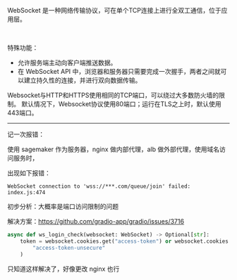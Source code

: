 WebSocket 是一种网络传输协议，可在单个TCP连接上进行全双工通信，位于应用层。


</br>

特殊功能：
- 允许服务端主动向客户端推送数据。
- 在 WebSocket API 中，浏览器和服务器只需要完成一次握手，两者之间就可以建立持久性的连接，并进行双向数据传输。


Websocket与HTTP和HTTPS使用相同的TCP端口，可以绕过大多数防火墙的限制。 默认情况下，Websocket协议使用80端口；运行在TLS之上时，默认使用443端口。


-----------


记一次报错：

使用 sagemaker 作为服务器，nginx 做内部代理，alb 做外部代理，使用域名访问服务时，

出现如下报错：

`WebSocket connection to 'wss://***.com/queue/join' failed: index.js:474`




初步分析：大概率是端口访问限制的问题


解决方案：https://github.com/gradio-app/gradio/issues/3716



```python
async def ws_login_check(websocket: WebSocket) -> Optional[str]:
    token = websocket.cookies.get("access-token") or websocket.cookies.get(
        "access-token-unsecure" 
    )
```

只知道这样解决了，好像更改 nginx 也行
